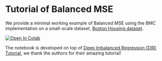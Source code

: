 # Tutorial of Balanced MSE

We provide a minimal working example of Balanced MSE using the BMC implementation on a small-scale dataset, 
[Boston Housing dataset](https://www.cs.toronto.edu/~delve/data/boston/bostonDetail.html). 

<p class="aligncenter">
    <a href="https://colab.research.google.com/github/jiawei-ren/BalancedMSE/blob/main/tutorial/balanced_mse.ipynb" target="_parent">
        <img src="https://colab.research.google.com/assets/colab-badge.svg" alt="Open In Colab"/>
    </a> 
</p>

The notebook is developed on top of [Deep Imbalanced Regression (DIR) Tutorial](https://github.com/YyzHarry/imbalanced-regression/tree/main/tutorial),
we thank the authors for their amazing tutorial!
